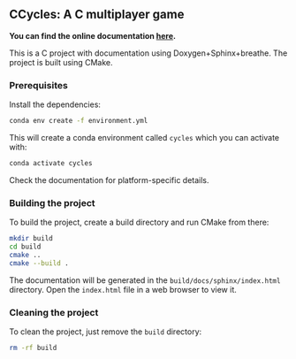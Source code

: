 ## CCycles: A C multiplayer game 

**You can find the online documentation [here](https://raulppelaez.github.io/ccycles/).**

This is a C project with documentation using Doxygen+Sphinx+breathe. The project is built using CMake.

### Prerequisites

Install the dependencies:

```bash
conda env create -f environment.yml
```
This will create a conda environment called `cycles` which you can activate with:

```bash
conda activate cycles
```

Check the documentation for platform-specific details.

### Building the project

To build the project, create a build directory and run CMake from there:

```bash
mkdir build
cd build
cmake ..
cmake --build .
```

The documentation will be generated in the `build/docs/sphinx/index.html` directory. Open the `index.html` file in a web browser to view it.


### Cleaning the project

To clean the project, just remove the `build` directory:

```bash
rm -rf build
```
